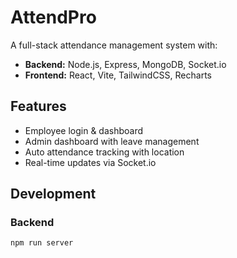 # AttendPro

A full-stack attendance management system with:

- **Backend:** Node.js, Express, MongoDB, Socket.io
- **Frontend:** React, Vite, TailwindCSS, Recharts

## Features
- Employee login & dashboard
- Admin dashboard with leave management
- Auto attendance tracking with location
- Real-time updates via Socket.io

## Development

### Backend
```bash
npm run server
